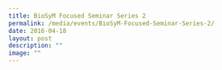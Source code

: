 ```yaml
---
title: BioSyM Focused Seminar Series 2
permalink: /media/events/BioSyM-Focused-Seminar-Series-2/
date: 2016-04-18
layout: post
description: ""
image: ""
---
```


